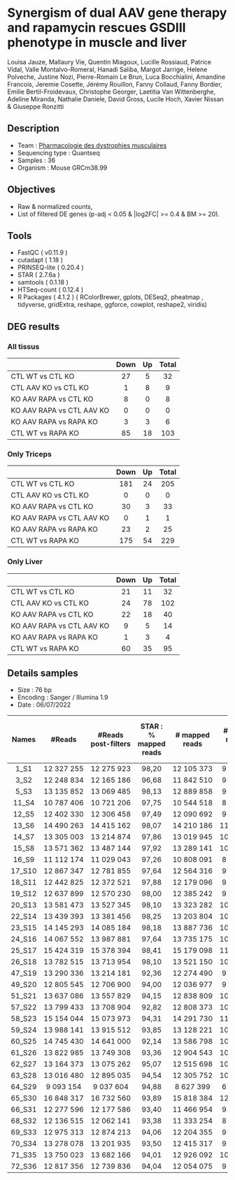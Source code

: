 # Synergism of dual AAV gene therapy and rapamycin rescues GSDIII phenotype in muscle and liver

Louisa Jauze, Mallaury Vie, Quentin Miagoux, Lucille Rossiaud, Patrice Vidal, Valle Montalvo-Romeral, Hanadi Saliba, Margot Jarrige, Helene Polveche, Justine Nozi, Pierre-Romain Le Brun, Luca Bocchialini, Amandine Francois, Jeremie Cosette, Jérémy Rouillon, Fanny Collaud, Fanny Bordier, Emilie Bertil-Froidevaux, Christophe Georger, Laetitia Van Wittenberghe, Adeline Miranda, Nathalie Daniele, David Gross, Lucile Hoch, Xavier Nissan & Giuseppe Ronzitti

## Description

- Team : [Pharmacologie des dystrophies musculaires](https://www.istem.eu/randd/pharmacologie-des-dystrophies-musculaires/) 
- Sequencing type : Quantseq
- Samples : 36
- Organism : Mouse GRCm38.99

## Objectives  

- Raw & normalized counts, 
- List of filtered DE genes (p-adj < 0.05 & |log2FC| >= 0.4 & BM >= 20). 

## Tools 

- FastQC ( v0.11.9 ) 
- cutadapt ( 1.18 ) 
- PRINSEQ-lite ( 0.20.4 ) 
- STAR ( 2.7.6a ) 
- samtools ( 0.1.18 )  
- HTSeq-count ( 0.12.4 ) 
- R Packages ( 4.1.2 ) 
( RColorBrewer, gplots, DESeq2, pheatmap , tidyverse, gridExtra, reshape, ggforce, cowplot, reshape2, viridis)

## DEG results 

### All tissus

|  | Down  | Up | Total |
| :------------------------- | :----:  | :----: | :----: |
| CTL WT vs CTL KO | 27 | 5 | 32 |
| CTL AAV KO vs CTL KO | 1 | 8 | 9 |
| KO AAV RAPA vs CTL KO | 8 | 0 | 8 |
| KO AAV RAPA vs CTL AAV KO | 0 | 0 | 0 |
| KO AAV RAPA vs RAPA KO | 3 | 3 | 6 |
| CTL WT vs RAPA KO | 85 | 18 | 103 |

### Only Triceps 

|  | Down  | Up | Total |
| :------------------------- | :----:  | :----: | :----: |
| CTL WT vs CTL KO | 181 | 24 | 205 |
| CTL AAV KO vs CTL KO | 0 | 0 | 0 |
| KO AAV RAPA vs CTL KO | 30 | 3 | 33 |
| KO AAV RAPA vs CTL AAV KO | 0 | 1 | 1 |
| KO AAV RAPA vs RAPA KO | 23 | 2 | 25 |
| CTL WT vs RAPA KO | 175 | 54 | 229 |

### Only Liver 

|  | Down  | Up | Total |
| :------------------------- | :----:  | :----: | :----: |
| CTL WT vs CTL KO | 21 | 11 | 32 |
| CTL AAV KO vs CTL KO | 24 | 78 | 102 |
| KO AAV RAPA vs CTL KO | 22 | 18 | 40 |
| KO AAV RAPA vs CTL AAV KO | 9 | 5 | 14 |
| KO AAV RAPA vs RAPA KO | 1 | 3 | 4 |
| CTL WT vs RAPA KO | 60 | 35 | 95 |


## Details samples 

- Size : 76 bp  
- Encoding : Sanger / Illumina 1.9 
- Date : 06/07/2022 

| Names | #Reads  | #Reads post-filters | STAR : % mapped reads  | # mapped reads | # Filtered mapped reads | STAR : % Filtered mapped reads |
| :----: | :--------:  | :--------: | :----:  | :--------: | :--------: | :----: |
| 1_S1 | 12 327 255 | 12 275 923 | 98,20 | 12 105 373 | 9 098 096 | 73,80 |
| 3_S2 | 12 248 834 | 12 165 186 | 96,68 | 11 842 510 | 9 145 699 | 74,67 |
| 5_S3 | 13 135 852 | 13 069 485 | 98,13 | 12 889 858 | 9 870 398 | 75,14 |
| 11_S4 | 10 787 406 | 10 721 206 | 97,75 | 10 544 518 | 8 207 843 | 76,09 |
| 12_S5 | 12 402 330 | 12 306 458 | 97,49 | 12 090 692 | 9 672 122 | 77,99 |
| 13_S6 | 14 490 263 | 14 415 162 | 98,07 | 14 210 186 | 11 231 611 | 77,51 |
| 14_S7 | 13 305 003 | 13 214 874 | 97,86 | 13 019 945 | 10 310 793 | 77,50 |
| 15_S8 | 13 571 362 | 13 487 144 | 97,92 | 13 289 141 | 10 437 726 | 76,91 |
| 16_S9 | 11 112 174 | 11 029 043 | 97,26 | 10 808 091 | 8 837 076 | 79,53 |
| 17_S10 | 12 867 347 | 12 781 855 | 97,64 | 12 564 316 | 9 940 610 | 77,25 |
| 18_S11 | 12 442 825 | 12 372 521 | 97,88 | 12 179 096 | 9 348 520 | 75,13 |
| 19_S12 | 12 637 899 | 12 570 230 | 98,00 | 12 385 242 | 9 476 576 | 74,99 |
| 20_S13 | 13 581 473 | 13 527 345 | 98,10 | 13 323 282 | 10 265 135 | 75,58 |
| 22_S14 | 13 439 393 | 13 381 456 | 98,25 | 13 203 804 | 10 135 109 | 75,41 |
| 23_S15 | 14 145 293 | 14 085 184 | 98,18 | 13 887 736 | 10 620 687 | 75,08 |
| 24_S16 | 14 067 552 | 13 987 881 | 97,64 | 13 735 175 | 10 386 196 | 73,83 |
| 25_S17 | 15 424 319 | 15 378 394 | 98,41 | 15 179 098 | 11 360 048 | 73,65 |
| 26_S18 | 13 782 515 | 13 713 954 | 98,10 | 13 521 150 | 10 338 003 | 75,01 |
| 47_S19 | 13 290 336 | 13 214 181 | 92,36 | 12 274 490 | 9 454 155 | 71,14 |
| 49_S20 | 12 805 545 | 12 706 900 | 94,00 | 12 036 977 | 9 532 876 | 74,44 |
| 51_S21 | 13 637 086 | 13 557 829 | 94,15 | 12 838 809 | 10 137 978 | 74,34 |
| 57_S22 | 13 799 433 | 13 708 904 | 92,82 | 12 808 373 | 10 056 585 | 72,88 |
| 58_S23 | 15 154 044 | 15 073 973 | 94,31 | 14 291 730 | 11 563 832 | 76,31 |
| 59_S24 | 13 988 141 | 13 915 512 | 93,85 | 13 128 221 | 10 566 973 | 75,54 |
| 60_S25 | 14 745 430 | 14 641 000 | 92,14 | 13 586 798 | 10 618 643 | 72,01 |
| 61_S26 | 13 822 985 | 13 749 308 | 93,36 | 12 904 543 | 10 282 872 | 74,39 |
| 62_S27 | 13 164 373 | 13 075 262 | 95,07 | 12 515 698 | 10 105 064 | 76,76 |
| 63_S28 | 13 016 480 | 12 895 035 | 94,54 | 12 305 752 | 10 208 008 | 78,42 |
| 64_S29 | 9 093 154 | 9 037 604 | 94,88 | 8 627 399 | 6 862 664 | 75,47 |
| 65_S30 | 16 848 317 | 16 732 560 | 93,89 | 15 818 384 | 12 520 297 | 74,31 |
| 66_S31 | 12 277 596 | 12 177 586 | 93,40 | 11 466 954 | 9 130 006 | 74,36 |
| 68_S32 | 12 136 515 | 12 062 141 | 93,38 | 11 333 254 | 8 949 317 | 73,74 |
| 69_S33 | 12 975 313 | 12 874 213 | 94,06 | 12 204 355 | 9 712 270 | 74,85 |
| 70_S34 | 13 278 078 | 13 201 935 | 93,50 | 12 415 317 | 9 711 055 | 73,14 |
| 71_S35 | 13 750 023 | 13 682 166 | 94,01 | 12 926 092 | 10 300 846 | 74,92 |
| 72_S36 | 12 817 356 | 12 739 836 | 94,04 | 12 054 075 | 9 621 997 | 75,07 |
